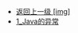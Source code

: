 - [返回上一级 [img]](page/后端/JavaNote/2_Java(书栈)/4_异常处理/img/)
- [1_Java的异常](page/后端/JavaNote/2_Java(书栈)/4_异常处理/img/1_Java的异常/)

